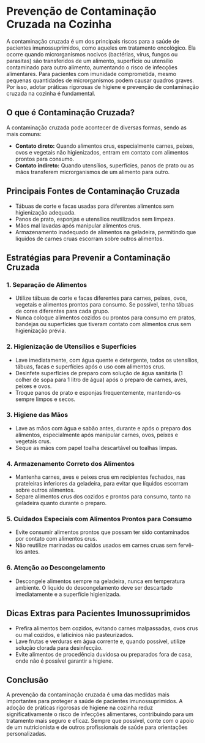 # Prevenção de Contaminação Cruzada na Cozinha

A contaminação cruzada é um dos principais riscos para a saúde de pacientes imunossuprimidos, como aqueles em tratamento oncológico. Ela ocorre quando microrganismos nocivos (bactérias, vírus, fungos ou parasitas) são transferidos de um alimento, superfície ou utensílio contaminado para outro alimento, aumentando o risco de infecções alimentares. Para pacientes com imunidade comprometida, mesmo pequenas quantidades de microrganismos podem causar quadros graves. Por isso, adotar práticas rigorosas de higiene e prevenção de contaminação cruzada na cozinha é fundamental.

## O que é Contaminação Cruzada?

A contaminação cruzada pode acontecer de diversas formas, sendo as mais comuns:

- **Contato direto:** Quando alimentos crus, especialmente carnes, peixes, ovos e vegetais não higienizados, entram em contato com alimentos prontos para consumo.
- **Contato indireto:** Quando utensílios, superfícies, panos de prato ou as mãos transferem microrganismos de um alimento para outro.

## Principais Fontes de Contaminação Cruzada

- Tábuas de corte e facas usadas para diferentes alimentos sem higienização adequada.
- Panos de prato, esponjas e utensílios reutilizados sem limpeza.
- Mãos mal lavadas após manipular alimentos crus.
- Armazenamento inadequado de alimentos na geladeira, permitindo que líquidos de carnes cruas escorram sobre outros alimentos.

## Estratégias para Prevenir a Contaminação Cruzada

### 1. **Separação de Alimentos**

- Utilize tábuas de corte e facas diferentes para carnes, peixes, ovos, vegetais e alimentos prontos para consumo. Se possível, tenha tábuas de cores diferentes para cada grupo.
- Nunca coloque alimentos cozidos ou prontos para consumo em pratos, bandejas ou superfícies que tiveram contato com alimentos crus sem higienização prévia.

### 2. **Higienização de Utensílios e Superfícies**

- Lave imediatamente, com água quente e detergente, todos os utensílios, tábuas, facas e superfícies após o uso com alimentos crus.
- Desinfete superfícies de preparo com solução de água sanitária (1 colher de sopa para 1 litro de água) após o preparo de carnes, aves, peixes e ovos.
- Troque panos de prato e esponjas frequentemente, mantendo-os sempre limpos e secos.

### 3. **Higiene das Mãos**

- Lave as mãos com água e sabão antes, durante e após o preparo dos alimentos, especialmente após manipular carnes, ovos, peixes e vegetais crus.
- Seque as mãos com papel toalha descartável ou toalhas limpas.

### 4. **Armazenamento Correto dos Alimentos**

- Mantenha carnes, aves e peixes crus em recipientes fechados, nas prateleiras inferiores da geladeira, para evitar que líquidos escorram sobre outros alimentos.
- Separe alimentos crus dos cozidos e prontos para consumo, tanto na geladeira quanto durante o preparo.

### 5. **Cuidados Especiais com Alimentos Prontos para Consumo**

- Evite consumir alimentos prontos que possam ter sido contaminados por contato com alimentos crus.
- Não reutilize marinadas ou caldos usados em carnes cruas sem fervê-los antes.

### 6. **Atenção ao Descongelamento**

- Descongele alimentos sempre na geladeira, nunca em temperatura ambiente. O líquido do descongelamento deve ser descartado imediatamente e a superfície higienizada.

## Dicas Extras para Pacientes Imunossuprimidos

- Prefira alimentos bem cozidos, evitando carnes malpassadas, ovos crus ou mal cozidos, e laticínios não pasteurizados.
- Lave frutas e verduras em água corrente e, quando possível, utilize solução clorada para desinfecção.
- Evite alimentos de procedência duvidosa ou preparados fora de casa, onde não é possível garantir a higiene.

## Conclusão

A prevenção da contaminação cruzada é uma das medidas mais importantes para proteger a saúde de pacientes imunossuprimidos. A adoção de práticas rigorosas de higiene na cozinha reduz significativamente o risco de infecções alimentares, contribuindo para um tratamento mais seguro e eficaz. Sempre que possível, conte com o apoio de um nutricionista e de outros profissionais de saúde para orientações personalizadas.